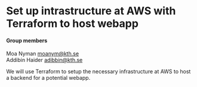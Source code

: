 # Set up intrastructure at AWS with Terraform to host webapp

#### Group members

Moa Nyman moanym@kth.se<br>
Addibin Haider adibbin@kth.se

We will use Terraform to setup the necessary infrastructure at AWS to host a backend for a potential webapp.
